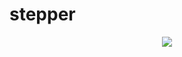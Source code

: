 # stepper

<div align='center'>
  <img src='https://github.com/phferreira/assets/blob/master/gifs/stepper.gif'/>
</div>
